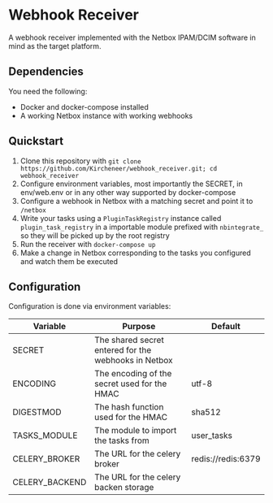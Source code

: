 # Webhook Receiver

A webhook receiver implemented with the Netbox IPAM/DCIM software in mind as the target platform.

## Dependencies

You need the following:

- Docker and docker-compose installed
- A working Netbox instance with working webhooks

## Quickstart

1. Clone this repository with `git clone https://github.com/Kircheneer/webhook_receiver.git; cd webhook_receiver`
1. Configure environment variables, most importantly the SECRET, in env/web.env
   or in any other way supported by docker-compose
1. Configure a webhook in Netbox with a matching secret and point it to `/netbox`
1. Write your tasks using a  `PluginTaskRegistry` instance called `plugin_task_registry` in a importable module
   prefixed with `nbintegrate_` so they will be picked up by the root registry
1. Run the receiver with `docker-compose up`
1. Make a change in Netbox corresponding to the tasks you configured and watch them be executed

## Configuration

Configuration is done via environment variables:

| Variable       | Purpose                                              | Default            |
|----------------|------------------------------------------------------|--------------------|
| SECRET         | The shared secret entered for the webhooks in Netbox |                    |
| ENCODING       | The encoding of the secret used for the HMAC         | utf-8              |
| DIGESTMOD      | The hash function used for the HMAC                  | sha512             |
| TASKS_MODULE   | The module to import the tasks from                  | user_tasks         |
| CELERY_BROKER  | The URL for the celery broker                        | redis://redis:6379 |
| CELERY_BACKEND | The URL for the celery backen storage                |                    |
